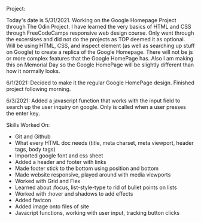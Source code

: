 Project:

Today's date is 5/31/2021. Working on the Google Homepage Project through The Odin Project. I have learned the very basics of HTML and CSS through FreeCodeCamps responsive web design course. Only went through the excersises and did not do the projects as TOP deemed it as optional. Will be using HTML, CSS, and inspect element (as well as searching up stuff on Google) to create a replica of the Google Homepage. There will not be js or more complex features that the Google HomePage has. Also I am making this on Memorial Day so the Google HomePage will be slightly different than how it normally looks. 

6/1/2021: Decided to make it the regular Google HomePage design. Finished project following morning.

6/3/2021: Added a javascript function that works with the input field to search up the user inquiry on google. Only is called when a user presses the enter key.

Skills Worked On:
- Git and Github
- What every HTML doc needs (title, meta charset, meta viewport, header tags, body tags)
- Imported google font and css sheet
- Added a header and footer with links
- Made footer stick to the bottom using position and bottom
- Made website responsive, played around with media viewports
- Worked with Grid and Flex
- Learned about :focus, list-style-type to rid of bullet points on lists
- Worked with :hover and shadows to add effects
- Added favicon 
- Added image onto files of site
- Javacript functions, working with user input, tracking button clicks